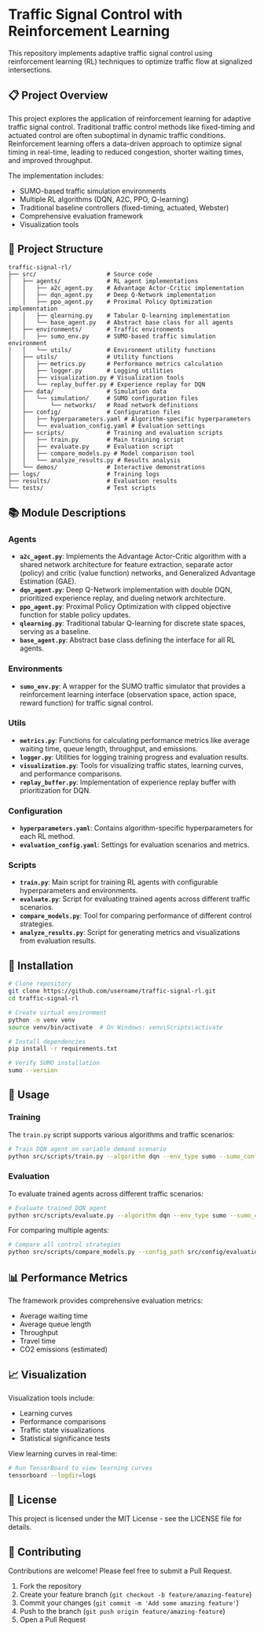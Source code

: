 # Traffic Signal Control with Reinforcement Learning

This repository implements adaptive traffic signal control using reinforcement learning (RL) techniques to optimize traffic flow at signalized intersections.

## 📋 Project Overview

This project explores the application of reinforcement learning for adaptive traffic signal control. Traditional traffic control methods like fixed-timing and actuated control are often suboptimal in dynamic traffic conditions. Reinforcement learning offers a data-driven approach to optimize signal timing in real-time, leading to reduced congestion, shorter waiting times, and improved throughput.

The implementation includes:

- SUMO-based traffic simulation environments
- Multiple RL algorithms (DQN, A2C, PPO, Q-learning)
- Traditional baseline controllers (fixed-timing, actuated, Webster)
- Comprehensive evaluation framework
- Visualization tools

## 🚦 Project Structure

```
traffic-signal-rl/
├── src/                    # Source code
│   ├── agents/             # RL agent implementations
│   │   ├── a2c_agent.py    # Advantage Actor-Critic implementation
│   │   ├── dqn_agent.py    # Deep Q-Network implementation
│   │   ├── ppo_agent.py    # Proximal Policy Optimization implementation
│   │   ├── qlearning.py    # Tabular Q-learning implementation
│   │   └── base_agent.py   # Abstract base class for all agents
│   ├── environments/       # Traffic environments
│   │   ├── sumo_env.py     # SUMO-based traffic simulation environment
│   │   └── utils/          # Environment utility functions
│   ├── utils/              # Utility functions
│   │   ├── metrics.py      # Performance metrics calculation
│   │   ├── logger.py       # Logging utilities
│   │   ├── visualization.py # Visualization tools
│   │   └── replay_buffer.py # Experience replay for DQN
│   ├── data/               # Simulation data
│   │   └── simulation/     # SUMO configuration files
│   │       └── networks/   # Road network definitions
│   ├── config/             # Configuration files
│   │   ├── hyperparameters.yaml # Algorithm-specific hyperparameters
│   │   └── evaluation_config.yaml # Evaluation settings
│   ├── scripts/            # Training and evaluation scripts
│   │   ├── train.py        # Main training script
│   │   ├── evaluate.py     # Evaluation script
│   │   ├── compare_models.py # Model comparison tool
│   │   └── analyze_results.py # Results analysis
│   └── demos/              # Interactive demonstrations
├── logs/                   # Training logs
├── results/                # Evaluation results
└── tests/                  # Test scripts
```

## 📚 Module Descriptions

### Agents

- **`a2c_agent.py`**: Implements the Advantage Actor-Critic algorithm with a shared network architecture for feature extraction, separate actor (policy) and critic (value function) networks, and Generalized Advantage Estimation (GAE).
- **`dqn_agent.py`**: Deep Q-Network implementation with double DQN, prioritized experience replay, and dueling network architecture.
- **`ppo_agent.py`**: Proximal Policy Optimization with clipped objective function for stable policy updates.
- **`qlearning.py`**: Traditional tabular Q-learning for discrete state spaces, serving as a baseline.
- **`base_agent.py`**: Abstract base class defining the interface for all RL agents.

### Environments

- **`sumo_env.py`**: A wrapper for the SUMO traffic simulator that provides a reinforcement learning interface (observation space, action space, reward function) for traffic signal control.

### Utils

- **`metrics.py`**: Functions for calculating performance metrics like average waiting time, queue length, throughput, and emissions.
- **`logger.py`**: Utilities for logging training progress and evaluation results.
- **`visualization.py`**: Tools for visualizing traffic states, learning curves, and performance comparisons.
- **`replay_buffer.py`**: Implementation of experience replay buffer with prioritization for DQN.

### Configuration

- **`hyperparameters.yaml`**: Contains algorithm-specific hyperparameters for each RL method.
- **`evaluation_config.yaml`**: Settings for evaluation scenarios and metrics.

### Scripts

- **`train.py`**: Main script for training RL agents with configurable hyperparameters and environments.
- **`evaluate.py`**: Script for evaluating trained agents across different traffic scenarios.
- **`compare_models.py`**: Tool for comparing performance of different control strategies.
- **`analyze_results.py`**: Script for generating metrics and visualizations from evaluation results.

## 🔧 Installation

```bash
# Clone repository
git clone https://github.com/username/traffic-signal-rl.git
cd traffic-signal-rl

# Create virtual environment
python -m venv venv
source venv/bin/activate  # On Windows: venv\Scripts\activate

# Install dependencies
pip install -r requirements.txt

# Verify SUMO installation
sumo --version
```

## 🚀 Usage

### Training

The `train.py` script supports various algorithms and traffic scenarios:

```bash
# Train DQN agent on variable demand scenario
python src/scripts/train.py --algorithm dqn --env_type sumo --sumo_config src/data/simulation/networks/variable_demand.sumocfg --episodes 1000 --batch_size 512 --learning_rate 5e-4 --target_update 10 --save_dir logs/dqn/variable
```

### Evaluation

To evaluate trained agents across different traffic scenarios:

```bash
# Evaluate trained DQN agent
python src/scripts/evaluate.py --algorithm dqn --env_type sumo --sumo_config src/data/simulation/networks/variable_demand.sumocfg --model_path logs/dqn/variable/checkpoints/best_model.pt --episodes 100 --render true --save_video true --output_dir evaluation/dqn
```

For comparing multiple agents:

```bash
# Compare all control strategies
python src/scripts/compare_models.py --config_path src/config/evaluation_config.yaml --output_dir comparison
```

## 📊 Performance Metrics

The framework provides comprehensive evaluation metrics:

- Average waiting time
- Average queue length
- Throughput
- Travel time
- CO2 emissions (estimated)

## 📈 Visualization

Visualization tools include:

- Learning curves
- Performance comparisons
- Traffic state visualizations
- Statistical significance tests

View learning curves in real-time:

```bash
# Run TensorBoard to view learning curves
tensorboard --logdir=logs
```

## 📝 License

This project is licensed under the MIT License - see the LICENSE file for details.

## 🤝 Contributing

Contributions are welcome! Please feel free to submit a Pull Request.

1. Fork the repository
2. Create your feature branch (`git checkout -b feature/amazing-feature`)
3. Commit your changes (`git commit -m 'Add some amazing feature'`)
4. Push to the branch (`git push origin feature/amazing-feature`)
5. Open a Pull Request